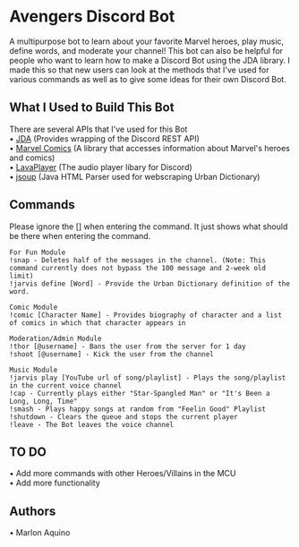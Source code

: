 # Avengers Discord Bot
A multipurpose bot to learn about your favorite Marvel heroes, play music, define words, and moderate your channel! This bot can also be helpful for people who want to learn how to make a Discord Bot using the JDA library. I made this so that new users can look at the methods that I've used for various commands as well as to give some ideas for their own Discord Bot.

## What I Used to Build This Bot
There are several APIs that I've used for this Bot <br />
• [JDA](https://github.com/DV8FromTheWorld/JDA) (Provides wrapping of the Discord REST API) <br />
• [Marvel Comics](https://developer.marvel.com/) (A library that accesses information about Marvel's  heroes and comics) <br />
• [LavaPlayer](https://github.com/sedmelluq/lavaplayer) (The audio player libary for Discord) <br />
• [jsoup](https://github.com/jhy/jsoup) (Java HTML Parser used for webscraping Urban Dictionary)

## Commands
Please ignore the [] when entering the command. It just shows what should be there when entering the command.
```
For Fun Module
!snap - Deletes half of the messages in the channel. (Note: This command currently does not bypass the 100 message and 2-week old limit)
!jarvis define [Word] - Provide the Urban Dictionary definition of the word.

Comic Module
!comic [Character Name] - Provides biography of character and a list of comics in which that character appears in

Moderation/Admin Module
!thor [@username] - Bans the user from the server for 1 day
!shoot [@username] - Kick the user from the channel

Music Module
!jarvis play [YouTube url of song/playlist] - Plays the song/playlist in the current voice channel
!cap - Currently plays either "Star-Spangled Man" or "It's Been a Long, Long, Time"
!smash - Plays happy songs at random from "Feelin Good" Playlist
!shutdown - Clears the queue and stops the current player
!leave - The Bot leaves the voice channel
```

## TO DO
• Add more commands with other Heroes/Villains in the MCU <br />
• Add more functionality 

## Authors
• Marlon Aquino

